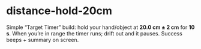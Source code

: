 # distance-hold-20cm
Simple “Target Timer” build: hold your hand/object at **20.0 cm ± 2 cm** for **10 s**.   When you’re in range the timer runs; drift out and it pauses. Success beeps + summary on screen.
